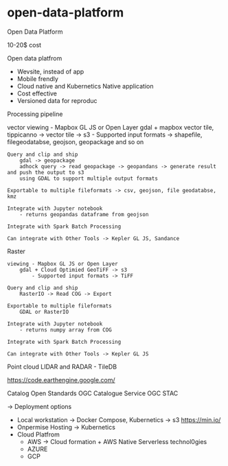 # open-data-platform
Open Data Platform


10-20$ cost

Open data platfrom
- Wevsite, instead of app
- Mobile frendly 
- Cloud native and Kubernetics Native application
- Cost effective
- Versioned data for reproduc

Processing pipeline

vector
	viewing - Mapbox GL JS or Open Layer
		gdal + mapbox vector tile, tippicanno -> vector tile -> s3
			- Supported input formats -> shapefile, filegeodatabse, geojson, geopackage and so on

	Query and clip and ship
		gdal -> geopackage
		adhock query -> read geopackage -> geopandans -> generate result and push the output to s3  
		using GDAL to support multiple output formats 
	
	Exportable to multiple fileformats -> csv, geojson, file geodatabse, kmz
	
	Integrate with Jupyter notebook
		- returns geopandas dataframe from geojson
	
	Integrate with Spark Batch Processing
	
	Can integrate with Other Tools -> Kepler GL JS, Sandance 

Raster 

	viewing - Mapbox GL JS or Open Layer
		gdal + Cloud Optimied GeoTiFF -> s3
			- Supported input formats -> TiFF
	
	Query and clip and ship
		RasterIO -> Read COG -> Export 
	
	Exportable to multiple fileformats 
		GDAL or RasterIO
	
	Integrate with Jupyter notebook
		- returns numpy array from COG
	
	Integrate with Spark Batch Processing
	
	Can integrate with Other Tools -> Kepler GL JS
	
Point cloud LIDAR and RADAR - TileDB 

https://code.earthengine.google.com/

	

Catalog Open Standards 
  OGC Catalogue Service
  OGC STAC


-> Deployment options
- Local workstation -> Docker Compose, Kubernetics  -> s3 https://min.io/
- Onpermise Hosting -> Kubernetics
- Cloud Platfrom 
	- AWS -> Cloud formation + AWS Native Serverless technol0gies 
	- AZURE
	- GCP
